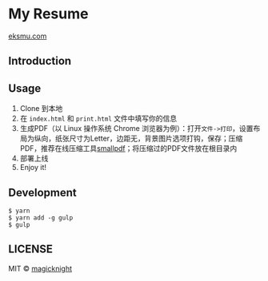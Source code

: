 # My Resume

[eksmu.com](http://eksmu.com)

## Introduction

## Usage

1. Clone 到本地
1. 在 `index.html` 和 `print.html` 文件中填写你的信息
1. 生成PDF（以 Linux 操作系统 Chrome 浏览器为例）：打开`文件->打印`，设置布局为纵向，纸张尺寸为Letter，边距无，背景图片选项打钩，保存；压缩PDF，推荐在线压缩工具[smallpdf](http://smallpdf.com/cn/compress-pdf)；将压缩过的PDF文件放在根目录内
1. 部署上线
1. Enjoy it!

## Development

```
$ yarn
$ yarn add -g gulp
$ gulp
```

## LICENSE

MIT © [magicknight](https://github.com/magicknight/resume)